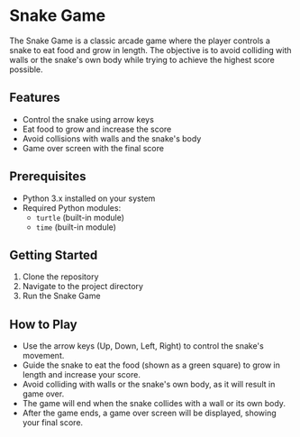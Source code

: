 # Snake Game

The Snake Game is a classic arcade game where the player controls a snake to eat food and grow in length. The objective is to avoid colliding with walls or the snake's own body while trying to achieve the highest score possible.


## Features

- Control the snake using arrow keys
- Eat food to grow and increase the score
- Avoid collisions with walls and the snake's body
- Game over screen with the final score

## Prerequisites

- Python 3.x installed on your system
- Required Python modules:
  - `turtle` (built-in module)
  - `time` (built-in module)

## Getting Started

1. Clone the repository
2. Navigate to the project directory
3. Run the Snake Game

## How to Play

- Use the arrow keys (Up, Down, Left, Right) to control the snake's movement.
- Guide the snake to eat the food (shown as a green square) to grow in length and increase your score.
- Avoid colliding with walls or the snake's own body, as it will result in game over.
- The game will end when the snake collides with a wall or its own body.
- After the game ends, a game over screen will be displayed, showing your final score.






